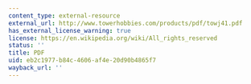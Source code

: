 ```yaml
---
content_type: external-resource
external_url: http://www.towerhobbies.com/products/pdf/towj41.pdf
has_external_license_warning: true
license: https://en.wikipedia.org/wiki/All_rights_reserved
status: ''
title: PDF
uid: eb2c1977-b84c-4606-af4e-20d90b4865f7
wayback_url: ''
---
```


